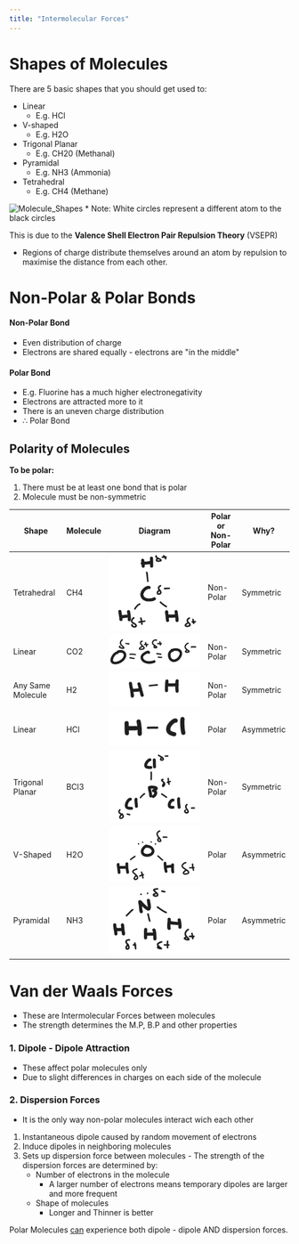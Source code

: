 ```yaml
---
title: "Intermolecular Forces"
---
```


# Shapes of Molecules

There are 5 basic shapes that you should get used to:
- Linear
	- E.g. HCl
- V-shaped
	- E.g. H2O
- Trigonal Planar
	- E.g. CH20 (Methanal)
- Pyramidal
	- E.g. NH3 (Ammonia)
- Tetrahedral
	- E.g. CH4 (Methane)

![Molecule_Shapes](/the-chicken-pen/assets/Molecule_Shapes.png)
\* Note: White circles represent a different atom to the black circles

This is due to the **Valence Shell Electron Pair Repulsion Theory** (VSEPR)
- Regions of charge distribute themselves around an atom by repulsion to maximise the distance from each other.


# Non-Polar & Polar Bonds

#### Non-Polar Bond
- Even distribution of charge
- Electrons are shared equally - electrons are "in the middle"

#### Polar Bond
- E.g. Fluorine has a much higher electronegativity
- Electrons are attracted more to it
- There is an uneven charge distribution
- ∴ Polar Bond

## Polarity of Molecules

**To be polar:**
1. There must be at least one bond that is polar
2. Molecule must be non-symmetric

| Shape             | Molecule | Diagram                                                            | Polar or Non-Polar | Why?       |
| ----------------- | -------- | ------------------------------------------------------------------ | ------------------ | ---------- |
| Tetrahedral       | CH4      | ![Methane-Polarity](assets/Methane-Polarity.png)                   | Non-Polar          | Symmetric  |
| Linear            | CO2      | ![CarbonDioxide-Polarity](assets/CarbonDioxide-Polarity.png)       | Non-Polar          | Symmetric  |
| Any Same Molecule | H2       | ![Hydrogen-Polarity](assets/Hydrogen-Polarity.png)                 | Non-Polar          | Symmetric  |
| Linear            | HCl      | ![HydrogenChloride-Polarity](assets/HydrogenChloride-Polarity.png) | Polar              | Asymmetric |
| Trigonal Planar   | BCl3     | ![BoronTriChloride-Polarity](assets/BoronTriChloride-Polarity.png) | Non-Polar          | Symmetric  |
| V-Shaped          | H2O      | ![Water-Polarity](assets/Water-Polarity.png)                       | Polar              | Asymmetric |
| Pyramidal         | NH3      | ![Ammonia-Polarity](assets/Ammonia-Polarity.png)                   | Polar              | Asymmetric |
|                   |          |                                                                    |                    |            |


# Van der Waals Forces

- These are Intermolecular Forces between molecules
- The strength determines the M.P, B.P and other properties

### 1. Dipole - Dipole Attraction

- These affect polar molecules only
- Due to slight differences in charges on each side of the molecule


### 2. Dispersion Forces

- It is the only way non-polar molecules interact wich each other

1. Instantaneous dipole caused by random movement of electrons
2. Induce dipoles in neighboring molecules
3. Sets up dispersion force between molecules - The strength of the dispersion forces are determined by:
	- Number of electrons in the molecule
		- A larger number of electrons means temporary dipoles are larger and more frequent
	- Shape of molecules
		- Longer and Thinner is better

Polar Molecules <u>can</u> experience both dipole - dipole AND dispersion forces.

